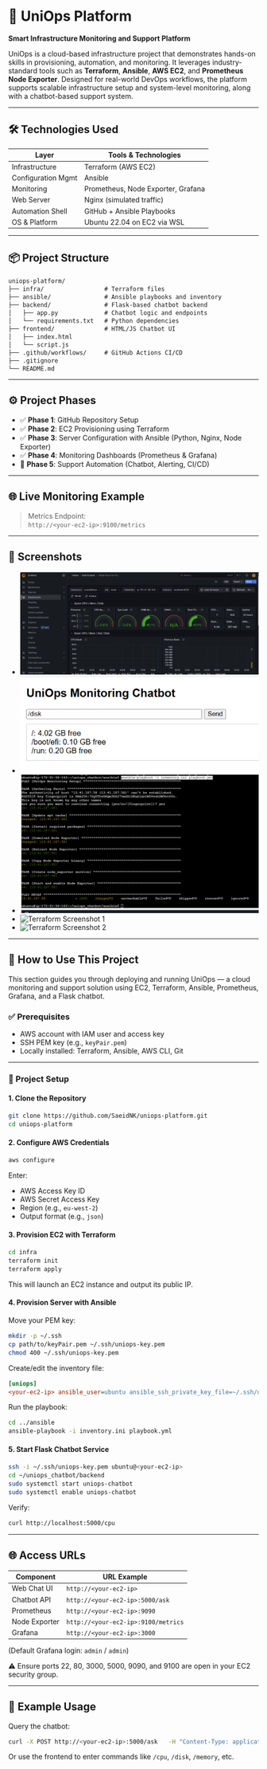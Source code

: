 # 🚀 UniOps Platform  
**Smart Infrastructure Monitoring and Support Platform**

UniOps is a cloud-based infrastructure project that demonstrates hands-on skills in provisioning, automation, and monitoring. It leverages industry-standard tools such as **Terraform**, **Ansible**, **AWS EC2**, and **Prometheus Node Exporter**. Designed for real-world DevOps workflows, the platform supports scalable infrastructure setup and system-level monitoring, along with a chatbot-based support system.

---

## 🛠️ Technologies Used

| Layer              | Tools & Technologies              |
|--------------------|----------------------------------|
| Infrastructure     | Terraform (AWS EC2)              |
| Configuration Mgmt | Ansible                          |
| Monitoring         | Prometheus, Node Exporter, Grafana|
| Web Server         | Nginx (simulated traffic)        |
| Automation Shell   | GitHub + Ansible Playbooks       |
| OS & Platform      | Ubuntu 22.04 on EC2 via WSL      |

---

## 📦 Project Structure

```
uniops-platform/
├── infra/                 # Terraform files
├── ansible/               # Ansible playbooks and inventory
├── backend/               # Flask-based chatbot backend
│   ├── app.py             # Chatbot logic and endpoints
│   └── requirements.txt   # Python dependencies
├── frontend/              # HTML/JS Chatbot UI
│   ├── index.html
│   └── script.js
├── .github/workflows/     # GitHub Actions CI/CD
├── .gitignore
└── README.md
```

---

## ⚙️ Project Phases

- ✅ **Phase 1**: GitHub Repository Setup  
- ✅ **Phase 2**: EC2 Provisioning using Terraform  
- ✅ **Phase 3**: Server Configuration with Ansible (Python, Nginx, Node Exporter)  
- ✅ **Phase 4**: Monitoring Dashboards (Prometheus & Grafana)  
- 🔄 **Phase 5**: Support Automation (Chatbot, Alerting, CI/CD)

---

## 🌐 Live Monitoring Example

> Metrics Endpoint:  
> `http://<your-ec2-ip>:9100/metrics`

---

## 📸 Screenshots

- ![Grafana Screenshot](screenshot/Grafana.png)
- ![Chatbot Screenshot](screenshot/frontend.png)
- ![Ansible Screenshot](screenshot/Ansible.png)
- ![Terraform Screenshot 1](screenshot/Terraform1.png)
- ![Terraform Screenshot 2](screenshot/Terraform2.png)

---

## 🚀 How to Use This Project

This section guides you through deploying and running UniOps — a cloud monitoring and support solution using EC2, Terraform, Ansible, Prometheus, Grafana, and a Flask chatbot.

### ✅ Prerequisites

- AWS account with IAM user and access key  
- SSH PEM key (e.g., `keyPair.pem`)  
- Locally installed: Terraform, Ansible, AWS CLI, Git

---

### 🧱 Project Setup

#### 1. Clone the Repository
```bash
git clone https://github.com/SaeidNK/uniops-platform.git
cd uniops-platform
```

#### 2. Configure AWS Credentials
```bash
aws configure
```
Enter:
- AWS Access Key ID  
- AWS Secret Access Key  
- Region (e.g., `eu-west-2`)  
- Output format (e.g., `json`)

#### 3. Provision EC2 with Terraform
```bash
cd infra
terraform init
terraform apply
```
This will launch an EC2 instance and output its public IP.

#### 4. Provision Server with Ansible

Move your PEM key:
```bash
mkdir -p ~/.ssh
cp path/to/keyPair.pem ~/.ssh/uniops-key.pem
chmod 400 ~/.ssh/uniops-key.pem
```

Create/edit the inventory file:
```ini
[uniops]
<your-ec2-ip> ansible_user=ubuntu ansible_ssh_private_key_file=~/.ssh/uniops-key.pem
```

Run the playbook:
```bash
cd ../ansible
ansible-playbook -i inventory.ini playbook.yml
```

#### 5. Start Flask Chatbot Service
```bash
ssh -i ~/.ssh/uniops-key.pem ubuntu@<your-ec2-ip>
cd ~/uniops_chatbot/backend
sudo systemctl start uniops-chatbot
sudo systemctl enable uniops-chatbot
```

Verify:
```bash
curl http://localhost:5000/cpu
```

---

## 🌐 Access URLs

| Component       | URL Example                        |
|----------------|------------------------------------|
| Web Chat UI     | `http://<your-ec2-ip>`            |
| Chatbot API     | `http://<your-ec2-ip>:5000/ask`   |
| Prometheus      | `http://<your-ec2-ip>:9090`       |
| Node Exporter   | `http://<your-ec2-ip>:9100/metrics` |
| Grafana         | `http://<your-ec2-ip>:3000`       |

(Default Grafana login: `admin` / `admin`)

⚠️ Ensure ports 22, 80, 3000, 5000, 9090, and 9100 are open in your EC2 security group.

---

## 🧪 Example Usage

Query the chatbot:
```bash
curl -X POST http://<your-ec2-ip>:5000/ask   -H "Content-Type: application/json"   -d '{"query":"/cpu"}'
```

Or use the frontend to enter commands like `/cpu`, `/disk`, `/memory`, etc.
